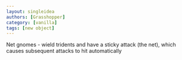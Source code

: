 ```yaml
---
layout: singleidea
authors: [Grasshopper]
category: [vanilla]
tags: [new object]
---
```

Net gnomes - wield tridents and have a sticky attack (the net), which causes subsequent attacks to hit automatically
